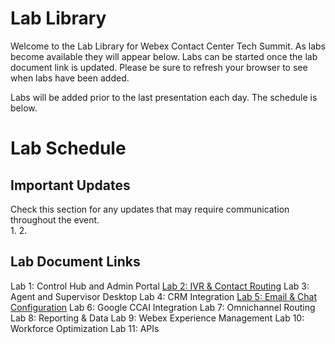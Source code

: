 # Lab Library 

Welcome to the Lab Library for Webex Contact Center Tech Summit.  As labs become available they will appear below.  Labs can be started once the lab document link is updated.  Please be sure to refresh your browser to see when labs have been added.

Labs will be added prior to the last presentation each day.  The schedule is below.



# Lab Schedule



## Important Updates
Check this section for any updates that may require communication throughout the event.  
1. 
2. 

## Lab Document Links

Lab 1: Control Hub and Admin Portal
[Lab 2: IVR & Contact Routing](labs/IVR_Contact_Routing)
Lab 3: Agent and Supervisor Desktop
Lab 4: CRM Integration
[Lab 5: Email & Chat Configuration](labs/Email_Configuration)
Lab 6: Google CCAI Integration
Lab 7: Omnichannel Routing
Lab 8: Reporting & Data
Lab 9: Webex Experience Management
Lab 10: Workforce Optimization
Lab 11: APIs